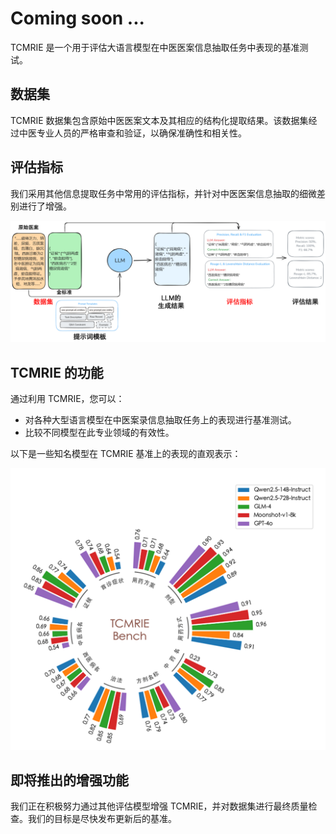 # Coming soon ...

TCMRIE 是一个用于评估大语言模型在中医医案信息抽取任务中表现的基准测试。

## 数据集
TCMRIE 数据集包含原始中医医案文本及其相应的结构化提取结果。该数据集经过中医专业人员的严格审查和验证，以确保准确性和相关性。

## 评估指标
我们采用其他信息提取任务中常用的评估指标，并针对中医医案信息抽取的细微差别进行了增强。

![Workflow](./docs/images/workflow.png)

## TCMRIE 的功能

通过利用 TCMRIE，您可以：
- 对各种大型语言模型在中医案录信息抽取任务上的表现进行基准测试。
- 比较不同模型在此专业领域的有效性。

以下是一些知名模型在 TCMRIE 基准上的表现的直观表示：

![模型表现](./docs/images/rougel.gcb.png)

## 即将推出的增强功能
我们正在积极努力通过其他评估模型增强 TCMRIE，并对数据集进行最终质量检查。我们的目标是尽快发布更新后的基准。
